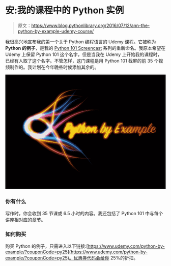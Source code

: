 # 安:我的课程中的 Python 实例

> 原文：<https://www.blog.pythonlibrary.org/2016/07/12/ann-the-python-by-example-udemy-course/>

我很高兴地宣布我的第一个关于 Python 编程语言的 Udemy 课程。它被称为 **Python 的例子**，是我的 [Python 101 Screencast](https://gum.co/kaKNo) 系列的重新命名。我原本希望在 Udemy 上保留 Python 101 这个名字，但是当我在 Udemy 上开始我的课程时，已经有人取了这个名字。不管怎样，这门课程是用 Python 101 截屏的前 35 个视频制作的。我计划在今年晚些时候添加其余的。

![py_by_example](img/02c9e003bb73aafe34d620776d86e939.png)

### 你有什么

写作时，你会收到 35 节课或 6.5 小时的内容。我还包括了 Python 101 中与每个讲座相对应的章节。

### 如何购买

购买 Python 的例子，只需进入以下链接:[https://www.udemy.com/python-by-example/?couponCode=py25](https://www.udemy.com/python-by-example/?couponCode=py25)。优惠券代码会给你 25%的折扣。